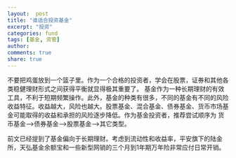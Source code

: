 ```yaml
---
layout:  post
title: "谁适合投资基金"
excerpt: "投资"
categories: fund
tags: [基金, 资管]
author: 
comments: true
share: true
---
```



不要把鸡蛋放到一个篮子里。作为一个合格的投资者，学会在股票，证券和其他各类稳健理财形式之间获得平衡就显得极其重要了。
基金作为一种长期理财的有效工具，不利于短期频繁操作。此外，基金的种类有很多，不同的基金有不同的风险收益特征。收益越大，风险也越大。股票基金、混合基金、债券基金、货币市场基金可能取得的收益和承担的风险逐步降低。作为基金投资者，推荐尝试顺序为 货币基金-->债券基金-->股票基金-->其它类型。

前文已经提到了基金偏向于长期理财。考虑到流动性和收益率，平安旗下的陆金所，天弘基金余额宝和一些新型网销的三个月到1年期万年险非常应付日常开销。


<!-- 多说评论框 start -->
<div class="ds-thread" data-thread-key="fund1" data-title="fund1" ></div>
<!-- 多说评论框 end -->
<!-- 多说公共JS代码 start (一个网页只需插入一次) -->
<script type="text/javascript">
var duoshuoQuery = {short_name:"goaheadalvin"};
(function() {
var ds = document.createElement('script');
ds.type = 'text/javascript';ds.async = true;
ds.src = (document.location.protocol == 'https:' ? 'https:' : 'http:') + '//static.duoshuo.com/embed.js';
ds.charset = 'UTF-8';
(document.getElementsByTagName('head')[0] 
|| document.getElementsByTagName('body')[0]).appendChild(ds);
})();
</script>
<!-- 多说公共JS代码 end -->